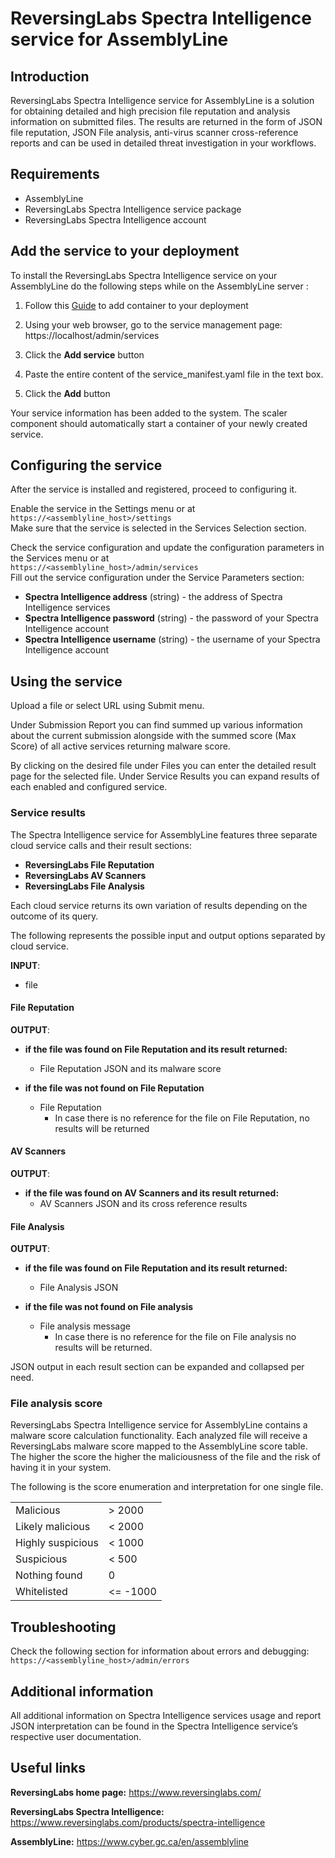 # ReversingLabs Spectra Intelligence service for AssemblyLine


## Introduction
ReversingLabs Spectra Intelligence service for AssemblyLine is a solution for obtaining detailed and high precision file reputation and analysis information on submitted files. The results are returned in the form of JSON file reputation, JSON File analysis, anti-virus scanner cross-reference reports and can be used in detailed threat investigation in your workflows.
 
## Requirements
- AssemblyLine
- ReversingLabs Spectra Intelligence service package
- ReversingLabs Spectra Intelligence account

## Add the service to your deployment
To install the ReversingLabs Spectra Intelligence service on your AssemblyLine do the following steps while on the AssemblyLine server :

1. Follow this [Guide](https://cybercentrecanada.github.io/assemblyline4_docs/developer_manual/services/run_your_service/#add-the-container-to-your-deployment) to add container to your deployment

2. Using your web browser, go to the service management page: https://localhost/admin/services

3. Click the **Add service** button

4. Paste the entire content of the service_manifest.yaml file in the text box.

5. Click the **Add** button

Your service information has been added to the system. The scaler component should automatically start a container of your newly created service.

## Configuring the service
After the service is installed and registered, proceed to configuring it. 


Enable the service in the Settings menu or at  
`https://<assemblyline_host>/settings`   
Make sure that the service is selected in the Services Selection section.


Check the service configuration and update the configuration parameters in the Services menu or at  
`https://<assemblyline_host>/admin/services`  
Fill out the service configuration under the Service Parameters section:
- **Spectra Intelligence address** (string) - the address of Spectra Intelligence services
- **Spectra Intelligence password** (string) - the password of your Spectra Intelligence account
- **Spectra Intelligence username** (string) - the username of your Spectra Intelligence account

## Using the service
Upload a file or select URL using Submit menu.

Under Submission Report you can find summed up various information about the current submission alongside with the summed score (Max Score) of all active services returning malware score.

By clicking on the desired file under Files you can enter the detailed result page for the selected file.
Under Service Results you can expand results of each enabled and configured service.

### Service results
The Spectra Intelligence service for AssemblyLine features three separate cloud service calls and their result sections:
- **ReversingLabs File Reputation**
- **ReversingLabs AV Scanners**
- **ReversingLabs File Analysis**

Each cloud service returns its own variation of results depending on the outcome of its query.

The following represents the possible input and output options separated by cloud service.  

**INPUT**:
- file

#### File Reputation
**OUTPUT**: 
- **if the file was found on File Reputation and its result returned:**
    - File Reputation JSON and its malware score

- **if the file was not found on File Reputation**
    - File Reputation
        - In case there is no reference for the file on File Reputation, no results will be returned

#### AV Scanners
**OUTPUT**: 
- **if the file was found on AV Scanners and its result returned:**
    - AV Scanners JSON and its cross reference results

#### File Analysis
**OUTPUT**: 
- **if the file was found on File Reputation and its result returned:**
    - File Analysis JSON

- **if the file was not found on File analysis**
    - File analysis message
        - In case there is no reference for the file on File analysis no results will be returned.

JSON output in each result section can be expanded and collapsed per need.

### File analysis score
ReversingLabs Spectra Intelligence service for AssemblyLine contains a malware score calculation functionality.
Each analyzed file will receive a ReversingLabs malware score mapped to the AssemblyLine score table. The higher the score the higher the maliciousness of the file and the risk of having it in your system.

The following is the score enumeration and interpretation for one single file.


|   |   |
|---|---|
| Malicious | > 2000 | 
| Likely malicious | < 2000 |
| Highly suspicious | < 1000 |
| Suspicious | < 500 |
| Nothing found | 0 | 
| Whitelisted | <= -1000 | 



## Troubleshooting
Check the following section for information about errors and debugging:
`https://<assemblyline_host>/admin/errors`


## Additional information
All additional information on Spectra Intelligence services usage and report JSON interpretation can be found in the Spectra Intelligence service’s respective user documentation.

## Useful links
**ReversingLabs home page:**
https://www.reversinglabs.com/

**ReversingLabs Spectra Intelligence:**
https://www.reversinglabs.com/products/spectra-intelligence

**AssemblyLine:**
https://www.cyber.gc.ca/en/assemblyline


